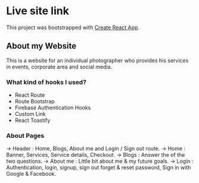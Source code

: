 # Live site link 

This project was bootstrapped with [Create React App](https://github.com/facebook/create-react-app).

## About my Website 

This is a website for an individual photographer who provides his services in events, corporate area and social media.

### What kind of hooks I used?

* React Route
* Route Bootstrap
* Firebase Authentication Hooks
* Custom Link
* React Toastify


### About Pages

-> Header : Home, Blogs, About me and Login / Sign out route.
-> Home : Banner, Services, Service details, Checkout.
-> Blogs : Answer the of the two questions.
-> About me : Little bit about me & my future goals.
-> Login : Authentication, login, signup, sign out forget & reset password, Sign in with Google & Facebook. 
